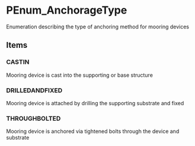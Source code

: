# PEnum_AnchorageType

Enumeration describing the type of anchoring method for mooring devices

## Items

### CASTIN
Mooring device is cast into the supporting or base structure

### DRILLEDANDFIXED
Mooring device is attached by drilling the supporting substrate and fixed

### THROUGHBOLTED
Mooring device is anchored via tightened bolts through the device and substrate
